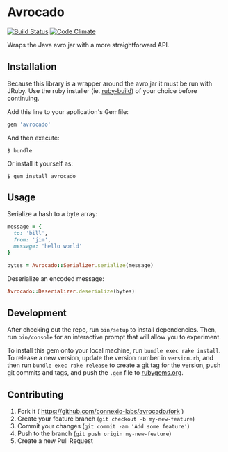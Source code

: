 # Avrocado

[![Build Status](https://travis-ci.org/connexio-labs/avrocado.svg?branch=master)](https://travis-ci.org/connexio-labs/avrocado)
[![Code Climate](https://codeclimate.com/github/connexio-labs/avrocado/badges/gpa.svg)](https://codeclimate.com/github/connexio-labs/avrocado)

Wraps the Java avro.jar with a more straightforward API.

## Installation

Because this library is a wrapper around the avro.jar it must be run with JRuby. Use the ruby installer (ie. [ruby-build](https://github.com/sstephenson/ruby-build)) of your choice before continuing.

Add this line to your application's Gemfile:

```ruby
gem 'avrocado'
```

And then execute:

    $ bundle

Or install it yourself as:

    $ gem install avrocado

## Usage

Serialize a hash to a byte array:

```ruby
message = {
  to: 'bill',
  from: 'jim',
  message: 'hello world'
}

bytes = Avrocado::Serializer.serialize(message)
```

Deserialize an encoded message:

```ruby
Avrocado::Deserializer.deserialize(bytes)
```

## Development

After checking out the repo, run `bin/setup` to install dependencies. Then, run `bin/console` for an interactive prompt that will allow you to experiment.

To install this gem onto your local machine, run `bundle exec rake install`. To release a new version, update the version number in `version.rb`, and then run `bundle exec rake release` to create a git tag for the version, push git commits and tags, and push the `.gem` file to [rubygems.org](https://rubygems.org).

## Contributing

1. Fork it ( https://github.com/connexio-labs/avrocado/fork )
2. Create your feature branch (`git checkout -b my-new-feature`)
3. Commit your changes (`git commit -am 'Add some feature'`)
4. Push to the branch (`git push origin my-new-feature`)
5. Create a new Pull Request
